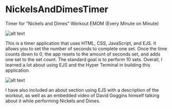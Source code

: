 # NickelsAndDimesTimer
Timer for "Nickels and Dimes" Workout EMOM (Every Minute on Minute)
 
![alt text](<path_relative_to_current_github_location/Home.jpg>)

This is a timer application that uses HTML, CSS, JavaScript, and EJS. It allows you to set the number of seconds to complete one set. Once the time counts down to 0, the app resets to the amount of seconds set, and adds one set to the set count. The standard goal is to perform 10 sets. Overall, I learned a lot about using EJS and the Hyper Terminal in building this application.

![alt text](http://url/to/About.png)

I have also included an about section using EJS with a description of the workout, as well as an embedded video of David Goggins himself talking about it while performing Nickels and Dimes.
